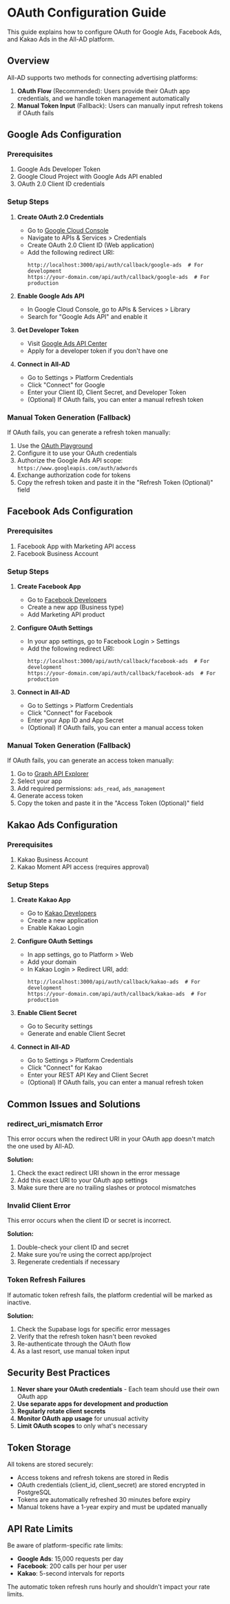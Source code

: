 # OAuth Configuration Guide

This guide explains how to configure OAuth for Google Ads, Facebook Ads, and Kakao Ads in the All-AD platform.

## Overview

All-AD supports two methods for connecting advertising platforms:

1. **OAuth Flow** (Recommended): Users provide their OAuth app credentials, and we handle token management automatically
2. **Manual Token Input** (Fallback): Users can manually input refresh tokens if OAuth fails

## Google Ads Configuration

### Prerequisites

1. Google Ads Developer Token
2. Google Cloud Project with Google Ads API enabled
3. OAuth 2.0 Client ID credentials

### Setup Steps

1. **Create OAuth 2.0 Credentials**
   - Go to [Google Cloud Console](https://console.cloud.google.com)
   - Navigate to APIs & Services > Credentials
   - Create OAuth 2.0 Client ID (Web application)
   - Add the following redirect URI:
     ```
     http://localhost:3000/api/auth/callback/google-ads  # For development
     https://your-domain.com/api/auth/callback/google-ads  # For production
     ```

2. **Enable Google Ads API**
   - In Google Cloud Console, go to APIs & Services > Library
   - Search for "Google Ads API" and enable it

3. **Get Developer Token**
   - Visit [Google Ads API Center](https://ads.google.com/aw/apicenter)
   - Apply for a developer token if you don't have one

4. **Connect in All-AD**
   - Go to Settings > Platform Credentials
   - Click "Connect" for Google
   - Enter your Client ID, Client Secret, and Developer Token
   - (Optional) If OAuth fails, you can enter a manual refresh token

### Manual Token Generation (Fallback)

If OAuth fails, you can generate a refresh token manually:

1. Use the [OAuth Playground](https://developers.google.com/oauthplayground/)
2. Configure it to use your OAuth credentials
3. Authorize the Google Ads API scope: `https://www.googleapis.com/auth/adwords`
4. Exchange authorization code for tokens
5. Copy the refresh token and paste it in the "Refresh Token (Optional)" field

## Facebook Ads Configuration

### Prerequisites

1. Facebook App with Marketing API access
2. Facebook Business Account

### Setup Steps

1. **Create Facebook App**
   - Go to [Facebook Developers](https://developers.facebook.com)
   - Create a new app (Business type)
   - Add Marketing API product

2. **Configure OAuth Settings**
   - In your app settings, go to Facebook Login > Settings
   - Add the following redirect URI:
     ```
     http://localhost:3000/api/auth/callback/facebook-ads  # For development
     https://your-domain.com/api/auth/callback/facebook-ads  # For production
     ```

3. **Connect in All-AD**
   - Go to Settings > Platform Credentials
   - Click "Connect" for Facebook
   - Enter your App ID and App Secret
   - (Optional) If OAuth fails, you can enter a manual access token

### Manual Token Generation (Fallback)

If OAuth fails, you can generate an access token manually:

1. Go to [Graph API Explorer](https://developers.facebook.com/tools/explorer/)
2. Select your app
3. Add required permissions: `ads_read`, `ads_management`
4. Generate access token
5. Copy the token and paste it in the "Access Token (Optional)" field

## Kakao Ads Configuration

### Prerequisites

1. Kakao Business Account
2. Kakao Moment API access (requires approval)

### Setup Steps

1. **Create Kakao App**
   - Go to [Kakao Developers](https://developers.kakao.com)
   - Create a new application
   - Enable Kakao Login

2. **Configure OAuth Settings**
   - In app settings, go to Platform > Web
   - Add your domain
   - In Kakao Login > Redirect URI, add:
     ```
     http://localhost:3000/api/auth/callback/kakao-ads  # For development
     https://your-domain.com/api/auth/callback/kakao-ads  # For production
     ```

3. **Enable Client Secret**
   - Go to Security settings
   - Generate and enable Client Secret

4. **Connect in All-AD**
   - Go to Settings > Platform Credentials
   - Click "Connect" for Kakao
   - Enter your REST API Key and Client Secret
   - (Optional) If OAuth fails, you can enter a manual refresh token

## Common Issues and Solutions

### redirect_uri_mismatch Error

This error occurs when the redirect URI in your OAuth app doesn't match the one used by All-AD.

**Solution:**

1. Check the exact redirect URI shown in the error message
2. Add this exact URI to your OAuth app settings
3. Make sure there are no trailing slashes or protocol mismatches

### Invalid Client Error

This error occurs when the client ID or secret is incorrect.

**Solution:**

1. Double-check your client ID and secret
2. Make sure you're using the correct app/project
3. Regenerate credentials if necessary

### Token Refresh Failures

If automatic token refresh fails, the platform credential will be marked as inactive.

**Solution:**

1. Check the Supabase logs for specific error messages
2. Verify that the refresh token hasn't been revoked
3. Re-authenticate through the OAuth flow
4. As a last resort, use manual token input

## Security Best Practices

1. **Never share your OAuth credentials** - Each team should use their own OAuth app
2. **Use separate apps for development and production**
3. **Regularly rotate client secrets**
4. **Monitor OAuth app usage** for unusual activity
5. **Limit OAuth scopes** to only what's necessary

## Token Storage

All tokens are stored securely:

- Access tokens and refresh tokens are stored in Redis
- OAuth credentials (client_id, client_secret) are stored encrypted in PostgreSQL
- Tokens are automatically refreshed 30 minutes before expiry
- Manual tokens have a 1-year expiry and must be updated manually

## API Rate Limits

Be aware of platform-specific rate limits:

- **Google Ads**: 15,000 requests per day
- **Facebook**: 200 calls per hour per user
- **Kakao**: 5-second intervals for reports

The automatic token refresh runs hourly and shouldn't impact your rate limits.

